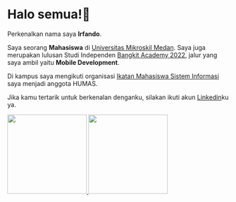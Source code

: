 # Halo semua!👋 

Perkenalkan nama saya **Irfando**.

Saya seorang **Mahasiswa** di [Universitas Mikroskil Medan](https://www.mikroskil.ac.id/).
Saya juga merupakan lulusan Studi Independen [Bangkit Academy 2022](https://grow.google/intl/id_id/bangkit/),
jalur yang saya ambil yaitu **Mobile Development**.

Di kampus saya mengikuti organisasi [Ikatan Mahasiswa Sistem Informasi](https://www.instagram.com/imsimikroskil/?hl=id) saya menjadi anggota HUMAS.

Jika kamu tertarik untuk berkenalan denganku, silakan ikuti akun [Linkedin](https://www.linkedin.com/in/irfando-irfando-331a17232/)ku ya.


<p align="left">
<a href="https://github.com/IrfandoAritonang">
  <img height="180em" src="https://github-readme-stats-eight-theta.vercel.app/api?username=gilangadhan&show_icons=true&theme=algolia&include_all_commits=true&count_private=true"/>
  <img height="180em" src="https://github-readme-stats-eight-theta.vercel.app/api/top-langs/?username=gilangadhan&layout=compact&langs_count=8&theme=algolia"/>
</a>
</p>
